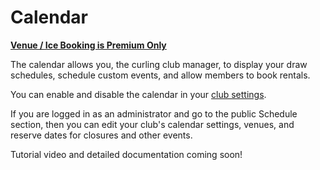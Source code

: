# Calendar

**[Venue / Ice Booking is Premium Only](/docs/getting-started/premium.md)**

The calendar allows you, the curling club manager, to display your draw schedules, schedule custom events, and allow members to book rentals.

You can enable and disable the calendar in your [club settings](/docs/club-management/settings.md#calendar).

If you are logged in as an administrator and go to the public Schedule section, then you can edit your club's calendar settings, venues, and reserve dates for closures and other events.

Tutorial video and detailed documentation coming soon!
